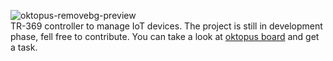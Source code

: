 ![oktopus-removebg-preview](https://user-images.githubusercontent.com/83298718/220207330-62415cfc-5b0f-4eba-8deb-11ba64228d1a.png)
<br/>
TR-369 controller to manage IoT devices.
The project is still in development phase, fell free to contribute. You can take a look at [oktopus board](https://github.com/users/leandrofars/projects/1) and get a task. 
